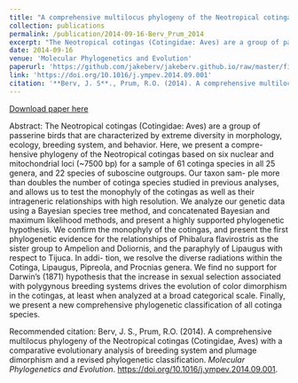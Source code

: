 ```yaml
---
title: "A comprehensive multilocus phylogeny of the Neotropical cotingas (Cotingidae, Aves) with a comparative evolutionary analysis of breeding system and plumage dimorphism and a revised phylogenetic classification"
collection: publications
permalink: /publication/2014-09-16-Berv_Prum_2014
excerpt: "The Neotropical cotingas (Cotingidae: Aves) are a group of passerine birds that are characterized by extreme diversity in morphology, ecology, breeding system, and behavior. Here, we present a compre- hensive phylogeny of the Neotropical cotingas based on six nuclear and mitochondrial loci (~7500 bp) for a sample of 61 cotinga species in all 25 genera, and 22 species of suboscine outgroups."
date: 2014-09-16
venue: 'Molecular Phylogenetics and Evolution'
paperurl: 'https://github.com/jakeberv/jakeberv.github.io/raw/master/files/pdf/papers/Berv_Prum_2014.pdf'
link: 'https://doi.org/10.1016/j.ympev.2014.09.001'
citation: '**Berv, J. S**., Prum, R.O. (2014). A comprehensive multilocus phylogeny of the Neotropical cotingas (Cotingidae, Aves) with a comparative evolutionary analysis of breeding system and plumage dimorphism and a revised phylogenetic classification. <i>Molecular Phylogenetics and Evolution</i>.'
---
```

[Download paper here](https://github.com/jakeberv/jakeberv.github.io/raw/master/files/pdf/papers/Berv_Prum_2014.pdf)

Abstract:
The Neotropical cotingas (Cotingidae: Aves) are a group of passerine birds that are characterized by extreme diversity in morphology, ecology, breeding system, and behavior. Here, we present a compre- hensive phylogeny of the Neotropical cotingas based on six nuclear and mitochondrial loci (~7500 bp) for a sample of 61 cotinga species in all 25 genera, and 22 species of suboscine outgroups. Our taxon sam- ple more than doubles the number of cotinga species studied in previous analyses, and allows us to test the monophyly of the cotingas as well as their intrageneric relationships with high resolution. We analyze our genetic data using a Bayesian species tree method, and concatenated Bayesian and maximum likelihood methods, and present a highly supported phylogenetic hypothesis. We confirm the monophyly of the cotingas, and present the first phylogenetic evidence for the relationships of Phibalura flavirostris as the sister group to Ampelion and Doliornis, and the paraphyly of Lipaugus with respect to Tijuca. In addi- tion, we resolve the diverse radiations within the Cotinga, Lipaugus, Pipreola, and Procnias genera. We find no support for Darwin’s (1871) hypothesis that the increase in sexual selection associated with polygynous breeding systems drives the evolution of color dimorphism in the cotingas, at least when analyzed at a broad categorical scale. Finally, we present a new comprehensive phylogenetic classification of all cotinga species.

Recommended citation: Berv, J. S., Prum, R.O. (2014). A comprehensive multilocus phylogeny of the Neotropical cotingas (Cotingidae, Aves) with a comparative evolutionary analysis of breeding system and plumage dimorphism and a revised phylogenetic classification. <i>Molecular Phylogenetics and Evolution</i>. https://doi.org/10.1016/j.ympev.2014.09.001.

